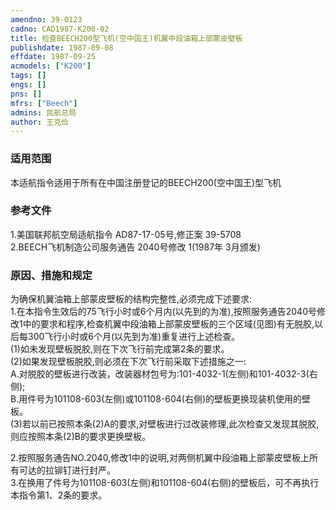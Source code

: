 ```yaml
---
amendno: 39-0123  
cadno: CAD1987-K200-02  
title: 检查BEECH200型飞机(空中国王)机翼中段油箱上部蒙皮壁板  
publishdate: 1987-09-08  
effdate: 1987-09-25  
acmodels: ["K200"]  
tags: []  
engs: []  
pns: []  
mfrs: ["Beech"]  
admins: 民航总局  
author: 王克俭  
---
```

  
### 适用范围  
本适航指令适用于所有在中国注册登记的BEECH200(空中国王)型飞机  
  
<!--more-->  
### 参考文件  
  1.美国联邦航空局适航指令 AD87-17-05号,修正案 39-5708  
  2.BEECH飞机制造公司服务通告 2040号修改 1(1987年 3月颁发)  
  
### 原因、措施和规定  

  为确保机翼油箱上部蒙皮壁板的结构完整性,必须完成下述要求:  
  1.在本指令生效后的75飞行小时或6个月内(以先到的为准),按照服务通告2040号修改1中的要求和程序,检查机翼中段油箱上部蒙皮壁板的三个区域(见图)有无脱胶,以后每300飞行小时或6个月(以先到为准)重复进行上述检查。  
  (1)如未发现壁板脱胶,则在下次飞行前完成第2条的要求。  
  (2)如果发现壁板脱胶,则必须在下次飞行前采取下述措施之一:  
  A.对脱胶的壁板进行改装，改装器材包号为:101-4032-1(左侧)和101-4032-3(右侧);  
  B.用件号为101108-603(左侧)或101108-604(右侧)的壁板更换现装机使用的壁板。  
  (3)若以前已按照本条(2)A的要求,对壁板进行过改装修理,此次检查又发现其脱胶,则应按照本条(2)B的要求更换壁板。  
  
  2.按照服务通告NO.2040,修改1中的说明,对两侧机翼中段油箱上部蒙皮壁板上所有可达的拉铆钉进行封严。  
  3.在换用了件号为101108-603(左侧)和101108-604(右侧)的壁板后，可不再执行本指令第1、2条的要求。  
  
